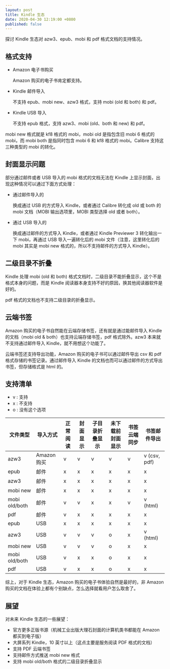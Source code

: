 ```yaml
---
layout: post
title: Kindle 生态
date: 2020-04-30 12:19:00 +0800
published: false
---
```


探讨 Kindle 生态对 azw3、epub、mobi 和 pdf 格式文档的支持情况。

## 格式支持

* Amazon 电子书购买

    Amazon 购买的电子书肯定都支持。

* Kindle 邮件导入

    不支持 epub、mobi new、azw3 格式，支持 mobi (old 和 both) 和 pdf。

* Kindle USB 导入

    不支持 epub 格式，支持 azw3、mobi (old、both 和 new) 和 pdf。

mobi new 格式就是 kf8 格式的 mobi，mobi old 是指包含旧 mobi 6 格式的 mobi，而 mobi both 是指同时包含 mobi 6 和 kf8 格式的 mobi。Calibre 支持这三种类型的 mobi 的转化。

## 封面显示问题

部分通过邮件或者 USB 导入的 mobi 格式的文档无法在 Kindle 上显示封面，出现这种情况可以通过下面方式处理：

* 通过邮件导入的

    换成通过 USB 的方式导入 Kindle，或者通过 Calibre 转化成 old 或 both 的 mobi 文档（MOBI 输出选项里，MOBI 类型选择 old 或者 both）。

* 通过 USB 导入的

    换成通过邮件的方式导入 Kindle，或者通过 Kindle Previewer 3 转化输出一下 mobi，再通过 USB 导入一遍转化后的 mobi 文件（注意，这里转化后的 mobi 其实是 mobi new 格式的，所以不支持邮件的方式导入 Kindle）。

## 二级目录不折叠

Kindle 处理 mobi (old 和 both) 格式文档时，二级目录不能折叠显示，这个不是格式本身的问题，而是 Kindle 阅读器本身支持不好的原因，换其他阅读器软件是好的。

pdf 格式的文档也不支持二级目录的折叠显示。

## 云端书签

Amazon 购买的电子书自然能在云端存储书签，还有就是通过能邮件导入 Kindle 的文档（mobi old & both）也支持云端存储书签，pdf 格式除外。azw3 本来就不支持通过邮件导入 Kindle，就不用想这个功能了。

云端书签还支持导出功能，Amazon 购买的电子书可以通过邮件导出 csv 和 pdf 格式存储的书签记录。通过邮件导入 Kindle 的文档也而可以通过邮件的方式导出书签，但存储格式是 html 的。

## 支持清单

* v : 支持
* x : 不支持
* o : 没有这个选项

| 文件类型      | 导入方式    | 正常阅读 | 封面显示 | 子目录折叠显示 | 未下载前封面显示 | 书签云端同步 | 书签邮件导出 |
|---------------|-------------|----------|----------|----------------|------------------|--------------|--------------|
| azw3          | Amazon 购买 | v        | v        | v              | v                | v            | v (csv, pdf) |
| epub          | 邮件        | x        | x        | x              | x                | x            | x            |
| azw3          | 邮件        | x        | x        | x              | x                | x            | x            |
| mobi new      | 邮件        | x        | x        | x              | x                | x            | x            |
| mobi old/both | 邮件        | v        | v        | x              | x                | v            | v (html)     |
| pdf           | 邮件        | v        | x        | x              | x                | x            | x            |
| epub          | USB         | x        | x        | x              | x                | x            | x            |
| azw3          | USB         | v        | v        | v              | o                | x            | v (html)     |
| mobi new      | USB         | v        | v        | v              | o                | x            | x            |
| mobi old/both | USB         | v        | x        | x              | o                | x            | x            |
| pdf           | USB         | v        | x        | x              | o                | x            | x            |

综上，对于 Kindle 生态，Amazon 购买的电子书体验自然是最好的，非 Amazon 购买的文档在体验上都有个别缺点，怎么选择就看用户怎么取舍了。

## 展望

对未来 Kindle 生态的一些展望：

* 官方更多正版书源（机械工业出版大理石封面的计算机类书都能在 Amazon 都买到电子版）
* 大屏系列 Kindle，10 英寸以上（这点主要是服务阅读 PDF 格式的文档）
* 支持 PDF 云端书签
* 支持邮件方式推送 mobi new 格式
* 支持 mobi old/both 格式的二级目录折叠显示
